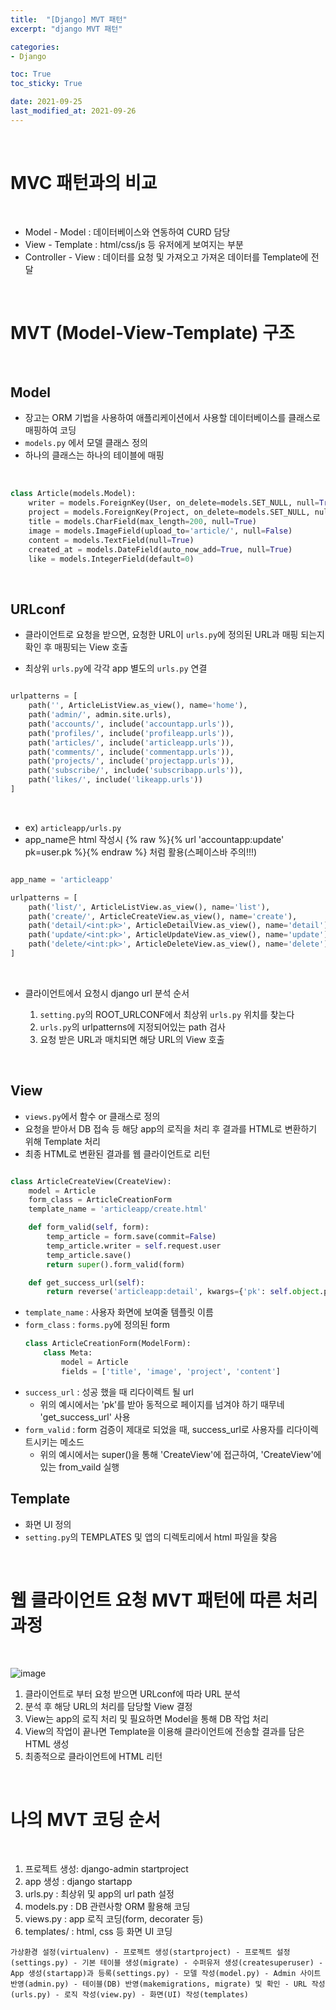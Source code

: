 ```yaml
---
title:  "[Django] MVT 패턴"
excerpt: "django MVT 패턴"

categories:
- Django

toc: True
toc_sticky: True

date: 2021-09-25
last_modified_at: 2021-09-26
---
```


<br>

# MVC 패턴과의 비교

<br>

- Model - Model : 데이터베이스와 연동하여 CURD 담당
- View - Template : html/css/js 등 유저에게 보여지는 부분
- Controller - View : 데이터를 요청 및 가져오고 가져온 데이터를 Template에 전달

<br>

# MVT (Model-View-Template) 구조

<br>

## Model

- 장고는 ORM 기법을 사용하여 애플리케이션에서 사용할 데이터베이스를 클래스로 매핑하여 코딩
- `models.py` 에서 모델 클래스 정의
- 하나의 클래스는 하나의 테이블에 매핑

<br>

```python
class Article(models.Model):
    writer = models.ForeignKey(User, on_delete=models.SET_NULL, null=True, related_name='article')
    project = models.ForeignKey(Project, on_delete=models.SET_NULL, null=True, related_name='article')
    title = models.CharField(max_length=200, null=True)
    image = models.ImageField(upload_to='article/', null=False)
    content = models.TextField(null=True)
    created_at = models.DateField(auto_now_add=True, null=True)
    like = models.IntegerField(default=0)
```

<br>

## URLconf

- 클라이언트로 요청을 받으면, 요청한 URL이 `urls.py`에 정의된 URL과 매핑 되는지 확인 후 매핑되는 View 호출

- 최상위 `urls.py`에 각각 app 별도의 `urls.py` 연결

```python

urlpatterns = [
    path('', ArticleListView.as_view(), name='home'),
    path('admin/', admin.site.urls),
    path('accounts/', include('accountapp.urls')),
    path('profiles/', include('profileapp.urls')),
    path('articles/', include('articleapp.urls')),
    path('comments/', include('commentapp.urls')),
    path('projects/', include('projectapp.urls')),
    path('subscribe/', include('subscribapp.urls')),
    path('likes/', include('likeapp.urls'))
]

```

<br>

- ex) `articleapp/urls.py`
- app_name은 html 작성시 {% raw %}{% url 'accountapp:update' pk=user.pk %}{% endraw %} 처럼 활용(스페이스바 주의!!!)
  
```python

app_name = 'articleapp'

urlpatterns = [
    path('list/', ArticleListView.as_view(), name='list'), 
    path('create/', ArticleCreateView.as_view(), name='create'),
    path('detail/<int:pk>', ArticleDetailView.as_view(), name='detail'),
    path('update/<int:pk>', ArticleUpdateView.as_view(), name='update'),
    path('delete/<int:pk>', ArticleDeleteView.as_view(), name='delete')
]
```

<br>

- 클라이언트에서 요청시 django url 분석 순서

  1. `setting.py`의 ROOT_URLCONF에서 최상위 `urls.py` 위치를 찾는다
  2. `urls.py`의 urlpatterns에 지정되어있는 path 검사
  3. 요청 받은 URL과 매치되면 해당 URL의 View 호출

<br>

## View

- `views.py`에서 함수 or 클래스로 정의
- 요청을 받아서 DB 접속 등 해당 app의 로직을 처리 후 결과를 HTML로 변환하기 위해 Template 처리
- 최종 HTML로 변환된 결과를 웹 클라이언트로 리턴

```python

class ArticleCreateView(CreateView):
    model = Article
    form_class = ArticleCreationForm
    template_name = 'articleapp/create.html'

    def form_valid(self, form):
        temp_article = form.save(commit=False)
        temp_article.writer = self.request.user
        temp_article.save()
        return super().form_valid(form)

    def get_success_url(self):
        return reverse('articleapp:detail', kwargs={'pk': self.object.pk})

```

- `template_name` : 사용자 화면에 보여줄 템플릿 이름
- `form_class` : `forms.py`에 정의된 form
  ```python
  class ArticleCreationForm(ModelForm):
      class Meta:
          model = Article
          fields = ['title', 'image', 'project', 'content']
  ```
- `success_url` : 성공 했을 때 리다이렉트 될 url
  - 위의 예시에서는 'pk'를 받아 동적으로 페이지를 넘겨야 하기 때무네 'get_success_url' 사용
- `form_valid` : form 검증이 제대로 되었을 때, success_url로 사용자를 리다이렉트시키는 메소드
  - 위의 예시에서는 super()을 통해 'CreateView'에 접근하여, 'CreateView'에 있는 from_vaild 실행

## Template

- 화면 UI 정의
- `setting.py`의 TEMPLATES 및 앱의 디렉토리에서 html 파일을 찾음

<br>

# 웹 클라이언트 요청 MVT 패턴에 따른 처리 과정

<br>

![image](https://user-images.githubusercontent.com/76996686/134775261-ea013023-3f2f-43fc-94d0-7188ee569588.png)

1. 클라이언트로 부터 요청 받으면 URLconf에 따라 URL 분석
2. 분석 후 해당 URL의 처리를 담당할 View 결정
3. View는 app의 로직 처리 및 필요하면 Model을 통해 DB 작업 처리
4. View의 작업이 끝나면 Template을 이용해 클라이언트에 전송할 결과를 담은 HTML 생성
5. 최종적으로 클라이언트에 HTML 리턴

<br>

# 나의 MVT 코딩 순서

<br>

1. 프로젝트 생성: django-admin startproject
2. app 생성 : django startapp
3. urls.py : 최상위 및 app의 url path 설정
4. models.py : DB 관련사항 ORM 활용해 코딩
5. views.py : app 로직 코딩(form, decorater 등)
6. templates/ : html, css 등 화면 UI 코딩

```
가상환경 설정(virtualenv) - 프로젝트 생성(startproject) - 프로젝트 설정(settings.py) - 기본 테이블 생성(migrate) - 수퍼유저 생성(createsuperuser) - App 생성(startapp)과 등록(settings.py) - 모델 작성(model.py) - Admin 사이트 반영(admin.py) - 테이블(DB) 반영(makemigrations, migrate) 및 확인 - URL 작성(urls.py) - 로직 작성(view.py) - 화면(UI) 작성(templates) 
```